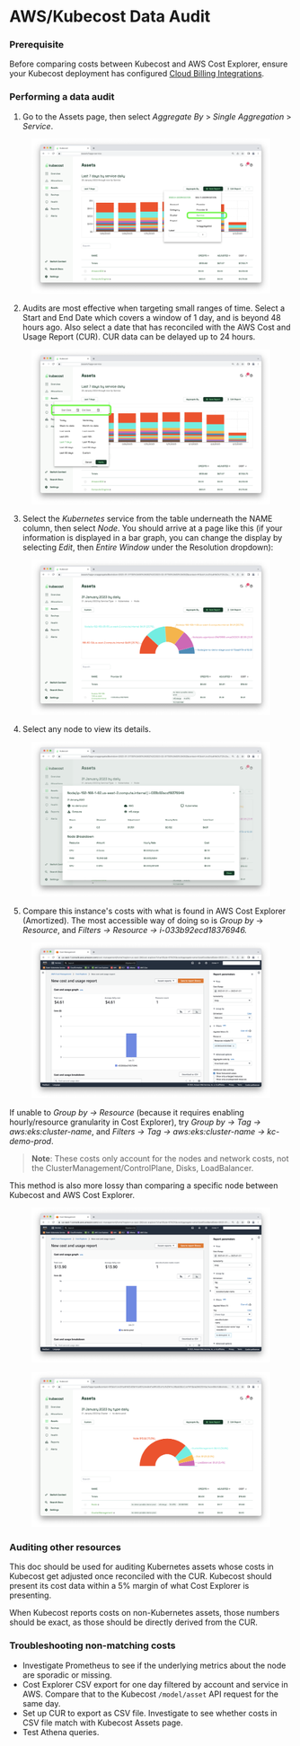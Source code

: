 # AWS/Kubecost Data Audit

### **Prerequisite**

Before comparing costs between Kubecost and AWS Cost Explorer, ensure your Kubecost deployment has configured [Cloud Billing Integrations](https://docs.kubecost.com/install-and-configure/install/cloud-integration/aws-cloud-integrations).

### Performing a data audit

1. Go to the Assets page, then select _Aggregate By_ > _Single Aggregation_ > _Service_.

<figure><img src="../../.gitbook/assets/step1.annotate2.png" alt=""><figcaption></figcaption></figure>

2. Audits are most effective when targeting small ranges of time. Select a Start and End Date which covers a window of 1 day, and is beyond 48 hours ago. Also select a date that has reconciled with the AWS Cost and Usage Report (CUR). CUR data can be delayed up to 24 hours.

<figure><img src="../../.gitbook/assets/step2.annotate2.png" alt=""><figcaption></figcaption></figure>

3. Select the _Kubernetes_ service from the table underneath the NAME column, then select _Node_. You should arrive at a page like this (if your information is displayed in a bar graph, you can change the display by selecting _Edit_, then _Entire Window_ under the Resolution dropdown):

<figure><img src="../../.gitbook/assets/step3.annotate.png" alt=""><figcaption></figcaption></figure>

4. Select any node to view its details.

<figure><img src="../../.gitbook/assets/step4.annotate.png" alt=""><figcaption></figcaption></figure>

5. Compare this instance's costs with what is found in AWS Cost Explorer (Amortized). The most accessible way of doing so is _Group by_ -> _Resource_, and _Filters -> Resource -> i-033b92ecd18376946._

<figure><img src="../../.gitbook/assets/step5.annotate.png" alt=""><figcaption></figcaption></figure>

If unable to _Group by -> Resource_ (because it requires enabling hourly/resource granularity in Cost Explorer), try _Group by -> Tag -> aws:eks:cluster-name_, and _Filters -> Tag -> aws:eks:cluster-name -> kc-demo-prod_.

> &#x20;**Note**: These costs only account for the nodes and network costs, not the ClusterManagement/ControlPlane, Disks, LoadBalancer.

This method is also more lossy than comparing a specific node between Kubecost and AWS Cost Explorer.

<figure><img src="../../.gitbook/assets/step5a.1.annotate.png" alt=""><figcaption></figcaption></figure>

<figure><img src="../../.gitbook/assets/step5a.2.annotate.png" alt=""><figcaption></figcaption></figure>

### **Auditing other resources**&#x20;

This doc should be used for auditing Kubernetes assets whose costs in Kubecost get adjusted once reconciled with the CUR. Kubecost should present its cost data within a 5% margin of what Cost Explorer is presenting.

When Kubecost reports costs on non-Kubernetes assets, those numbers should be exact, as those should be directly derived from the CUR.

### **Troubleshooting non-matching costs**

* Investigate Prometheus to see if the underlying metrics about the node are sporadic or missing.
* Cost Explorer CSV export for one day filtered by account and service in AWS. Compare that to the Kubecost `/model/asset` API request for the same day.
* Set up CUR to export as CSV file. Investigate to see whether costs in CSV file match with Kubecost Assets page.
* Test Athena queries.
